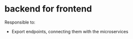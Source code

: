 # backend for frontend

Responsible to:

- Export endpoints, connecting them with the microservices
